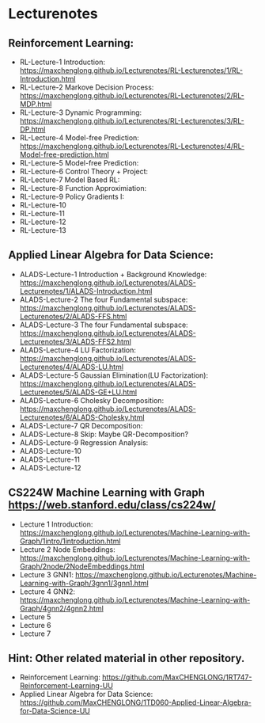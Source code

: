 # Lecturenotes
## Reinforcement Learning:
- RL-Lecture-1 Introduction: https://maxchenglong.github.io/Lecturenotes/RL-Lecturenotes/1/RL-Introduction.html
- RL-Lecture-2 Markove Decision Process: https://maxchenglong.github.io/Lecturenotes/RL-Lecturenotes/2/RL-MDP.html
- RL-Lecture-3 Dynamic Programming: https://maxchenglong.github.io/Lecturenotes/RL-Lecturenotes/3/RL-DP.html
- RL-Lecture-4 Model-free Prediction: https://maxchenglong.github.io/Lecturenotes/RL-Lecturenotes/4/RL-Model-free-prediction.html
- RL-Lecture-5 Model-free Prediction:
- RL-Lecture-6 Control Theory + Project:
- RL-Lecture-7 Model Based RL: 
- RL-Lecture-8 Function Approximiation: 
- RL-Lecture-9 Policy Gradients I: 
- RL-Lecture-10
- RL-Lecture-11
- RL-Lecture-12
- RL-Lecture-13
## Applied Linear Algebra for Data Science:
- ALADS-Lecture-1 Introduction + Background Knowledge: https://maxchenglong.github.io/Lecturenotes/ALADS-Lecturenotes/1/ALADS-Introduction.html
- ALADS-Lecture-2 The four Fundamental subspace: https://maxchenglong.github.io/Lecturenotes/ALADS-Lecturenotes/2/ALADS-FFS.html
- ALADS-Lecture-3 The four Fundamental subspace: https://maxchenglong.github.io/Lecturenotes/ALADS-Lecturenotes/3/ALADS-FFS2.html
- ALADS-Lecture-4 LU Factorization: https://maxchenglong.github.io/Lecturenotes/ALADS-Lecturenotes/4/ALADS-LU.html
- ALADS-Lecture-5 Gaussian Elimination(LU Factorization): https://maxchenglong.github.io/Lecturenotes/ALADS-Lecturenotes/5/ALADS-GE+LU.html
- ALADS-Lecture-6 Cholesky Decomposition: https://maxchenglong.github.io/Lecturenotes/ALADS-Lecturenotes/6/ALADS-Cholesky.html
- ALADS-Lecture-7 QR Decomposition: 
- ALADS-Lecture-8 Skip: Maybe QR-Decomposition?
- ALADS-Lecture-9 Regression Analysis: 
- ALADS-Lecture-10
- ALADS-Lecture-11
- ALADS-Lecture-12
## CS224W Machine Learning with Graph https://web.stanford.edu/class/cs224w/
- Lecture 1 Introduction: https://maxchenglong.github.io/Lecturenotes/Machine-Learning-with-Graph/1intro/1introduction.html
- Lecture 2 Node Embeddings: https://maxchenglong.github.io/Lecturenotes/Machine-Learning-with-Graph/2node/2NodeEmbeddings.html
- Lecture 3 GNN1: https://maxchenglong.github.io/Lecturenotes/Machine-Learning-with-Graph/3gnn1/3gnn1.html
- Lecture 4 GNN2: https://maxchenglong.github.io/Lecturenotes/Machine-Learning-with-Graph/4gnn2/4gnn2.html
- Lecture 5
- Lecture 6
- Lecture 7

## Hint: Other related material in other repository.
- Reinforcement Learning: https://github.com/MaxCHENGLONG/1RT747-Reinforcement-Learning-UU
- Applied Linear Algebra for Data Science: https://github.com/MaxCHENGLONG/1TD060-Applied-Linear-Algebra-for-Data-Science-UU 
